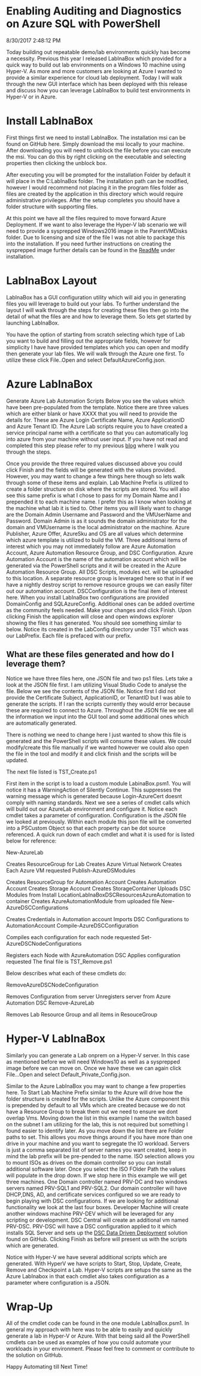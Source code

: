 # Enabling Auditing and Diagnostics on Azure SQL with PowerShell
8/30/2017 2:48:12 PM

Today building out repeatable demo/lab environments quickly has become a necessity.  Previous this year I released LabInaBox which provided for a quick way to build out lab environments on a Windows 10 machine using Hyper-V.  As more and more customers are looking at Azure I wanted to provide a similar experience for cloud lab deployment.  Today I will walk through the new GUI interface which has been deployed with this release and discuss how you can leverage LabInaBox to build test environments in Hyper-V or in Azure. 

# Install LabInaBox
First things first we need to install LabInaBox.  The installation msi can be found on GitHub here.  Simply download the msi locally to your machine.  After downloading you will need to unblock the file before you can execute the msi.  You can do this by right clicking on the executable and selecting properties then clicking the unblock box.

After executing you will be prompted for the installation Folder by default it will place in the C:LabInaBox folder.  The installation path can be modified, however I would recommend not placing it in the program files folder as files are created by the application in this directory which would require administrative privileges.  After the setup completes you should have a folder structure with supporting files.

At this point we have all the files required to move forward Azure Deployment.  If we want to also leverage the Hyper-V lab scenario we will need to provide a sysprepped Windows2016 image in the ParentVMDisks folder.  Due to licensing and size of the file I was not able to package this into the installation.  If you need further instructions on creating the sysprepped image further details can be found in the [ReadMe](https://github.com/Microsoft/DSC-data-driven-deployment/tree/dev/utility/LabInaBox) under installation.

# LabInaBox Layout
LabInaBox has a GUI configuration utility which will aid you in generating files you will leverage to build out your labs.    To further understand the layout I will walk through the steps for creating these files then go into the detail of what the files are and how to leverage them.  So lets get started by launching LabInaBox. 

You have the option of starting from scratch selecting which type of Lab you want to build and filling out the appropriate fields, however for simplicity I have have provided templates which you can open and modify then generate your lab files.  We will walk through the Azure one first.  To utilize these click File..Open and select DefaultAzureConfig.json.

# Azure LabInaBox
Generate Azure Lab Automation Scripts
Below you see the values which have been pre-populated from the template.  Notice there are three values which are either blank or have XXXX that you will need to provide the details for.  These are Azure Login Certificate Name, Azure ApplicationID and Azure Tenant ID.  The Azure Lab scripts require you to have created a service principal name with a certificate so that you can automatically log into azure from your machine without user input.  If you have not read and completed this step please refer to my previous [blog](https://learn.microsoft.com/en-us/archive/blogs/troy_aults_blog/loginazurewithoutprompt) where I walk you through the steps.

Once you provide the three required values discussed above you could click Finish and the fields will be generated with the values provided.  However, you may want to change a few things here though so lets walk through some of these items and explain.  Lab Machine Prefix is utilized to create a folder structure on disk where the scripts are stored.  You will also see this same prefix is what I chose to pass for my Domain Name and I prepended it to each machine name.  I prefer this as I know when looking at the machine what lab it is tied to.  Other items you will likely want to change are the Domain Admin Username and Password and the VMUserName and Password.  Domain Admin is as it sounds the domain administrator for the domain and VMUsername is the local administrator on the machine.  Azure Publisher, Azure Offer, AzureSku and OS are all values which determine which azure template is utilized to build the VM.  Three additional items of interest which you may not immediately follow are Azure Automation Account, Azure Automation Resource Group, and DSC Configuration.  Azure Automation Account is the name of the automation account which will be generated via the PowerShell scripts and it will be created in the Azure Automation Resource Group.  All DSC Scripts, modules ect. will be uploaded to this location.  A separate resource group is leveraged here so that in if we have a nightly destroy script to remove resource groups we can easily filter out our automation account.  DSCConfiguration is the final item of interest here.  When you install LabInaBox two configurations are provided DomainConfig and SQLAzureConfig.  Additional ones can be added overtime as the community feels needed.  Make your changes and click Finish.  Upon clicking Finish the application will close and open windows explorer showing the files it has generated.  You should see something similar to below.  Notice its created in the LabConfig directory under TST which was our LabPrefix.  Each file is prefaced with our prefix.

## What are these files generated and how do I leverage them?
Notice we have three files here, one JSON file and two ps1 files.  Lets take a look at the JSON file first.  I am utilizing Visual Studio Code to analyse the file.  Below we see the contents of the JSON file.  Notice first I did not provide the Certificate Subject, ApplicationID, or TenantID but I was able to generate the scripts.  If I ran the scripts currently they would error because these are required to connect to Azure.  Throughout the JSON file we see all the information we input into the GUI tool and some additional ones which are automatically generated.

There is nothing we need to change here I just wanted to show this file is generated and the PowerShell scripts will consume these values.  We could modify/create this file manually if we wanted however we could also open the file in the tool and modify it and click finish and the scripts will be updated.

The next file listed is TST_Create.ps1

First item in the script is to load a custom module LabinaBox.psm1.  You will notice it has a WarningAction of Silently Continue.  This suppresses the warning message which is generated because Login-AzureCert doesnt comply with naming standards.  Next we see a series of cmdlet calls which will build out our AzureLab environment and configure it.  Notice each cmdlet takes a parameter of configuration.  Configuration is the JSON file we looked at previously.  Within each module this json file will be converted into a PSCustom Object so that each property can be dot source referenced.  A quick run down of each cmdlet and what it is used for is listed below for reference:

New-AzureLab

Creates ResourceGroup for Lab
Creates Azure Virtual Network
Creates Each Azure VM requested
Publish-AzureDSModules

Creates ResourceGroup for Automation Account
Creates Automation Account
Creates Storage Account
Creates StorageContainer
Uploads DSC Modules from Install LocationLabInaBoxDSCResourcesAzureAutomation to container
Creates AzureAutomationModule from uploaded file
New-AzureDSCConfigurations

Creates Credentials in Automation account
Imports DSC Configurations to AutomationAccount
Compile-AzureDSCConfiguration

Compiles each configuration for each node requested
Set-AzureDSCNodeConfigurations

Registers each Node with AzureAutomation DSC
Applies configuration requested
The final file is TST_Remove.ps1

Below describes what each of these cmdlets do:

RemoveAzureDSCNodeConfiguration

Removes Configuration from server
Unregisters server from Azure Automation DSC
Remove-AzureLab

Removes Lab Resource Group and all items in ResouceGroup

# Hyper-V LabInaBox
Similarly you can generate a Lab onprem on a Hyper-V server.  In this case as mentioned before we will need Windows10 as well as a sysprepped image before we can move on.  Once we have these we can again click File…Open and select Default_Private_Config.json. 

Similar to the Azure LabInaBox you may want to change a few properties here.  To Start Lab Machine Prefix similar to the Azure will drive how the folder structure is created for the scripts.  Unlike the Azure component this is prepended by default to all VMs which are created because we do not have a Resource Group to break them out we need to ensure we dont overlap Vms.  Moving down the list in this example I name the switch based on the subnet I am utilizing for the lab, this is not required but something I found easier to identify later.  As you move down the list there are Folder paths to set.  This allows you move things around if you have more than one drive in your machine and you want to segregate the IO workload.  Servers is just a comma separated list of server names you want created, keep in mind the lab prefix will be pre-pended to the name.   ISO selection allows you to mount ISOs as drives on the domain controller so you can install additional software later.  Once you select the ISO FOlder Path the values will populate in the drop down.  If we stop here in this example we will get three machines.  One Domain controller named PRV-DC and two windows servers named PRV-SQL1 and PRV-SQL2.  Our domain controller will have DHCP,DNS, AD, and certificate services configured so we are ready to begin playing with DSC configurations.  If we are looking for additional functionality we look at the last four boxes.  Developer Machine will create another windows machine PRV-DEV which will be leveraged for any scripting or development.  DSC Central will create an additional vm named PRV-DSC.  PRV-DSC will have a DSC configuration applied to it which installs SQL Server and sets up the [DSC Data Driven Deployment](https://github.com/Microsoft/DSC-data-driven-deployment) solution found on GitHub.  Clicking Finish as before will present us with the scripts which are generated.

Notice with Hyper-V we have several additional scripts which are generated.  With HyperV we have scripts to Start, Stop, Update, Create, Remove and Checkpoint a Lab.  Hyper-V scripts are setups the same as the Azure LabInabox in that each cmdlet also takes configuration as a parameter where configuration is a JSON.

# Wrap-Up
All of the cmdlet code can be found in the one module LabInaBox.psm1.  In general my approach with here was to be able to easily and quickly generate a lab in Hyper-V or Azure.  With that being said all the PowerShell cmdlets can be used as examples of how you could automate your workloads in your environment.  Please feel free to comment or contribute to the solution on GitHub.

Happy Automating till Next Time!

